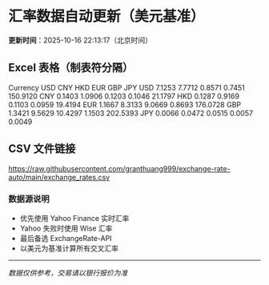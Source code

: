 # 汇率数据自动更新（美元基准）

**更新时间**：2025-10-16 22:13:17（北京时间）

## Excel 表格（制表符分隔）

Currency	USD	CNY	HKD	EUR	GBP	JPY
USD		7.1253	7.7712	0.8571	0.7451	150.9120
CNY	0.1403		1.0906	0.1203	0.1046	21.1797
HKD	0.1287	0.9169		0.1103	0.0959	19.4194
EUR	1.1667	8.3133	9.0669		0.8693	176.0728
GBP	1.3421	9.5629	10.4297	1.1503		202.5393
JPY	0.0066	0.0472	0.0515	0.0057	0.0049	

## CSV 文件链接

https://raw.githubusercontent.com/granthuang999/exchange-rate-auto/main/exchange_rates.csv

### 数据源说明
- 优先使用 Yahoo Finance 实时汇率
- Yahoo 失败时使用 Wise 汇率
- 最后备选 ExchangeRate-API
- 以美元为基准计算所有交叉汇率

---
*数据仅供参考，交易请以银行报价为准*